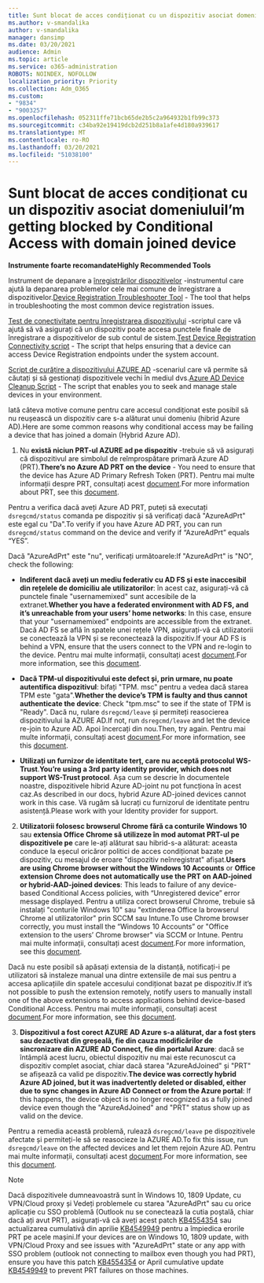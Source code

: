```yaml
---
title: Sunt blocat de acces condiționat cu un dispozitiv asociat domeniului
ms.author: v-smandalika
author: v-smandalika
manager: dansimp
ms.date: 03/20/2021
audience: Admin
ms.topic: article
ms.service: o365-administration
ROBOTS: NOINDEX, NOFOLLOW
localization_priority: Priority
ms.collection: Adm_O365
ms.custom:
- "9834"
- "9003257"
ms.openlocfilehash: 052311ffe71bcb65de2b5c2a964932b1fb99c373
ms.sourcegitcommit: c34ba92e19419dcb2d251b8a1afe4d180a939617
ms.translationtype: MT
ms.contentlocale: ro-RO
ms.lasthandoff: 03/20/2021
ms.locfileid: "51038100"
---
```

# <a name="im-getting-blocked-by-conditional-access-with-domain-joined-device"></a><span data-ttu-id="c43ce-102">Sunt blocat de acces condiționat cu un dispozitiv asociat domeniului</span><span class="sxs-lookup"><span data-stu-id="c43ce-102">I’m getting blocked by Conditional Access with domain joined device</span></span>

<span data-ttu-id="c43ce-103">**Instrumente foarte recomandate**</span><span class="sxs-lookup"><span data-stu-id="c43ce-103">**Highly Recommended Tools**</span></span>

<span data-ttu-id="c43ce-104">Instrument de depanare a [înregistrărilor dispozitivelor](https://docs.microsoft.com/samples/azure-samples/dsregtool/dsregtool/) -instrumentul care ajută la depanarea problemelor cele mai comune de înregistrare a dispozitivelor.</span><span class="sxs-lookup"><span data-stu-id="c43ce-104">[Device Registration Troubleshooter Tool](https://docs.microsoft.com/samples/azure-samples/dsregtool/dsregtool/) - The tool that helps in troubleshooting the most common device registration issues.</span></span>

<span data-ttu-id="c43ce-105">[Test de conectivitate pentru înregistrarea dispozitivului](https://docs.microsoft.com/samples/azure-samples/testdeviceregconnectivity/testdeviceregconnectivity/) -scriptul care vă ajută să vă asigurați că un dispozitiv poate accesa punctele finale de înregistrare a dispozitivelor de sub contul de sistem.</span><span class="sxs-lookup"><span data-stu-id="c43ce-105">[Test Device Registration Connectivity script](https://docs.microsoft.com/samples/azure-samples/testdeviceregconnectivity/testdeviceregconnectivity/) - The script that helps ensuring that a device can access Device Registration endpoints under the system account.</span></span>

<span data-ttu-id="c43ce-106">[Script de curățire a dispozitivului AZURE AD](https://github.com/mzmaili/AzureADDeviceCleanup) -scenariul care vă permite să căutați și să gestionați dispozitivele vechi în mediul dvs.</span><span class="sxs-lookup"><span data-stu-id="c43ce-106">[Azure AD Device Cleanup Script](https://github.com/mzmaili/AzureADDeviceCleanup) - The script that enables you to seek and manage stale devices in your environment.</span></span>

<span data-ttu-id="c43ce-107">Iată câteva motive comune pentru care accesul condiționat este posibil să nu reușească un dispozitiv care s-a alăturat unui domeniu (hibrid Azure AD).</span><span class="sxs-lookup"><span data-stu-id="c43ce-107">Here are some common reasons why conditional access may be failing a device that has joined a domain (Hybrid Azure AD).</span></span>

1. <span data-ttu-id="c43ce-108">Nu **există niciun PRT-ul AZURE ad pe dispozitiv** -trebuie să vă asigurați că dispozitivul are simbolul de reîmprospătare primară Azure AD (PRT).</span><span class="sxs-lookup"><span data-stu-id="c43ce-108">**There’s no Azure AD PRT on the device** - You need to ensure that the device has Azure AD Primary Refresh Token (PRT).</span></span> <span data-ttu-id="c43ce-109">Pentru mai multe informații despre PRT, consultați acest [document](https://docs.microsoft.com/azure/active-directory/devices/concept-primary-refresh-token).</span><span class="sxs-lookup"><span data-stu-id="c43ce-109">For more information about PRT, see this [document](https://docs.microsoft.com/azure/active-directory/devices/concept-primary-refresh-token).</span></span>

<span data-ttu-id="c43ce-110">Pentru a verifica dacă aveți Azure AD PRT, puteți să executați `dsregcmd/status` comanda pe dispozitiv și să verificați dacă "AzureAdPrt" este egal cu "Da".</span><span class="sxs-lookup"><span data-stu-id="c43ce-110">To verify if you have Azure AD PRT, you can run `dsregcmd/status` command on the device and verify if “AzureAdPrt” equals “YES”.</span></span>

<span data-ttu-id="c43ce-111">Dacă "AzureAdPrt" este "nu", verificați următoarele:</span><span class="sxs-lookup"><span data-stu-id="c43ce-111">If "AzureAdPrt" is "NO", check the following:</span></span>

- <span data-ttu-id="c43ce-112">**Indiferent dacă aveți un mediu federativ cu AD FS și este inaccesibil din rețelele de domiciliu ale utilizatorilor**: în acest caz, asigurați-vă că punctele finale "usernamemixed" sunt accesibile de la extranet.</span><span class="sxs-lookup"><span data-stu-id="c43ce-112">**Whether you have a federated environment with AD FS, and it’s unreachable from your users’ home networks**: In this case, ensure that your "usernamemixed" endpoints are accessible from the extranet.</span></span> <span data-ttu-id="c43ce-113">Dacă AD FS se află în spatele unei rețele VPN, asigurați-vă că utilizatorii se conectează la VPN și se reconectează la dispozitiv.</span><span class="sxs-lookup"><span data-stu-id="c43ce-113">If your AD FS is behind a VPN, ensure that the users connect to the VPN and re-login to the device.</span></span> <span data-ttu-id="c43ce-114">Pentru mai multe informații, consultați acest [document](https://docs.microsoft.com/azure/active-directory/devices/hybrid-azuread-join-federated-domains).</span><span class="sxs-lookup"><span data-stu-id="c43ce-114">For more information, see this [document](https://docs.microsoft.com/azure/active-directory/devices/hybrid-azuread-join-federated-domains).</span></span>

- <span data-ttu-id="c43ce-115">**Dacă TPM-ul dispozitivului este defect și, prin urmare, nu poate autentifica dispozitivul**: bifați "TPM. msc" pentru a vedea dacă starea TPM este "gata".</span><span class="sxs-lookup"><span data-stu-id="c43ce-115">**Whether the device’s TPM is faulty and thus cannot authenticate the device**: Check "tpm.msc" to see if the state of TPM is "Ready".</span></span> <span data-ttu-id="c43ce-116">Dacă nu, rulare `dsregcmd/leave` și permiteți reasocierea dispozitivului la AZURE AD.</span><span class="sxs-lookup"><span data-stu-id="c43ce-116">If not, run `dsregcmd/leave` and let the device re-join to Azure AD.</span></span> <span data-ttu-id="c43ce-117">Apoi încercați din nou.</span><span class="sxs-lookup"><span data-stu-id="c43ce-117">Then, try again.</span></span> <span data-ttu-id="c43ce-118">Pentru mai multe informații, consultați acest [document](https://docs.microsoft.com/azure/active-directory/devices/troubleshoot-device-dsregcmd#sso-state).</span><span class="sxs-lookup"><span data-stu-id="c43ce-118">For more information, see this [document](https://docs.microsoft.com/azure/active-directory/devices/troubleshoot-device-dsregcmd#sso-state).</span></span>

- <span data-ttu-id="c43ce-119">**Utilizați un furnizor de identitate terț, care nu acceptă protocolul WS-Trust**.</span><span class="sxs-lookup"><span data-stu-id="c43ce-119">**You’re using a 3rd party identity provider, which does not support WS-Trust protocol**.</span></span> <span data-ttu-id="c43ce-120">Așa cum se descrie în documentele noastre, dispozitivele hibrid Azure AD-joint nu pot funcționa în acest caz.</span><span class="sxs-lookup"><span data-stu-id="c43ce-120">As described in our docs, hybrid Azure AD-joined devices cannot work in this case.</span></span> <span data-ttu-id="c43ce-121">Vă rugăm să lucrați cu furnizorul de identitate pentru asistență.</span><span class="sxs-lookup"><span data-stu-id="c43ce-121">Please work with your Identity provider for support.</span></span>

2. <span data-ttu-id="c43ce-122">**Utilizatorii folosesc browserul Chrome fără ca conturile Windows 10** sau **extensia Office Chrome să utilizeze în mod automat PRT-ul pe dispozitivele pe** care le-ați alăturat sau hibrid-s-a alăturat: aceasta conduce la eșecul oricăror politici de acces condiționat bazate pe dispozitiv, cu mesajul de eroare "dispozitiv neînregistrat" afișat.</span><span class="sxs-lookup"><span data-stu-id="c43ce-122">**Users are using Chrome browser without the Windows 10 Accounts** or **Office extension Chrome does not automatically use the PRT on AAD-joined or hybrid-AAD-joined devices**: This leads to failure of any device-based Conditional Access policies, with “Unregistered device” error message displayed.</span></span> <span data-ttu-id="c43ce-123">Pentru a utiliza corect browserul Chrome, trebuie să instalați "conturile Windows 10" sau "extinderea Office la browserul Chrome al utilizatorilor" prin SCCM sau Intune.</span><span class="sxs-lookup"><span data-stu-id="c43ce-123">To use Chrome browser correctly, you must install the “Windows 10 Accounts” or "Office extension to the users’ Chrome browser" via SCCM or Intune.</span></span> <span data-ttu-id="c43ce-124">Pentru mai multe informații, consultați acest [document](https://docs.microsoft.com/azure/active-directory/conditional-access/concept-conditional-access-conditions#chrome-support).</span><span class="sxs-lookup"><span data-stu-id="c43ce-124">For more information, see this [document](https://docs.microsoft.com/azure/active-directory/conditional-access/concept-conditional-access-conditions#chrome-support).</span></span>

<span data-ttu-id="c43ce-125">Dacă nu este posibil să apăsați extensia de la distanță, notificați-i pe utilizatori să instaleze manual una dintre extensiile de mai sus pentru a accesa aplicațiile din spatele accesului condiționat bazat pe dispozitiv.</span><span class="sxs-lookup"><span data-stu-id="c43ce-125">If it’s not possible to push the extension remotely, notify users to manually install one of the above extensions to access applications behind device-based Conditional Access.</span></span> <span data-ttu-id="c43ce-126">Pentru mai multe informații, consultați acest [document](https://docs.microsoft.com/azure/active-directory/conditional-access/require-managed-devices#prerequisites).</span><span class="sxs-lookup"><span data-stu-id="c43ce-126">For more information, see this [document](https://docs.microsoft.com/azure/active-directory/conditional-access/require-managed-devices#prerequisites).</span></span>

3. <span data-ttu-id="c43ce-127">**Dispozitivul a fost corect AZURE AD Azure s-a alăturat, dar a fost șters sau dezactivat din greșeală, fie din cauza modificărilor de sincronizare din AZURE AD Connect, fie din portalul Azure**: dacă se întâmplă acest lucru, obiectul dispozitiv nu mai este recunoscut ca dispozitiv complet asociat, chiar dacă starea "AzureAdJoined" și "PRT" se afișează ca valid pe dispozitiv.</span><span class="sxs-lookup"><span data-stu-id="c43ce-127">**The device was correctly hybrid Azure AD joined, but it was inadvertently deleted or disabled, either due to sync changes in Azure AD Connect or from the Azure portal**: If this happens, the device object is no longer recognized as a fully joined device even though the "AzureAdJoined" and "PRT" status show up as valid on the device.</span></span>

<span data-ttu-id="c43ce-128">Pentru a remedia această problemă, rulează `dsregcmd/leave` pe dispozitivele afectate și permiteți-le să se reasocieze la AZURE AD.</span><span class="sxs-lookup"><span data-stu-id="c43ce-128">To fix this issue, run `dsregcmd/leave` on the affected devices and let them rejoin Azure AD.</span></span> <span data-ttu-id="c43ce-129">Pentru mai multe informații, consultați acest [document](https://docs.microsoft.com/azure/active-directory/devices/faq#q-why-do-my-users-see-an-error-message-saying-your-organization-has-deleted-the-device-or-your-organization-has-disabled-the-device-on-their-windows-10-devices).</span><span class="sxs-lookup"><span data-stu-id="c43ce-129">For more information, see this [document](https://docs.microsoft.com/azure/active-directory/devices/faq#q-why-do-my-users-see-an-error-message-saying-your-organization-has-deleted-the-device-or-your-organization-has-disabled-the-device-on-their-windows-10-devices).</span></span>

> [!NOTE]
> <span data-ttu-id="c43ce-130">Dacă dispozitivele dumneavoastră sunt în Windows 10, 1809 Update, cu VPN/Cloud proxy și Vedeți problemele cu starea "AzureAdPrt" sau cu orice aplicație cu SSO problemă (Outlook nu se conectează la cutia poștală, chiar dacă ați avut PRT), asigurați-vă că aveți acest patch [KB4554354](https://support.microsoft.com/topic/march-30-2020-kb4554354-os-build-17763-1132-deaba49b-4b29-55b9-caee-3e2d87dd75a2) sau actualizarea cumulativă din aprilie [KB4549949](https://support.microsoft.com/topic/april-14-2020-kb4549949-os-build-17763-1158-76d9a3af-b20b-8996-bd4d-7b50c505fda6) pentru a împiedica erorile PRT pe acele mașini.</span><span class="sxs-lookup"><span data-stu-id="c43ce-130">If your devices are on Windows 10, 1809 update, with VPN/Cloud Proxy and see issues with "AzureAdPrt" state or any app with SSO problem (outlook not connecting to mailbox even though you had PRT), ensure you have this patch [KB4554354](https://support.microsoft.com/topic/march-30-2020-kb4554354-os-build-17763-1132-deaba49b-4b29-55b9-caee-3e2d87dd75a2) or April cumulative update [KB4549949](https://support.microsoft.com/topic/april-14-2020-kb4549949-os-build-17763-1158-76d9a3af-b20b-8996-bd4d-7b50c505fda6) to prevent PRT failures on those machines.</span></span>

















